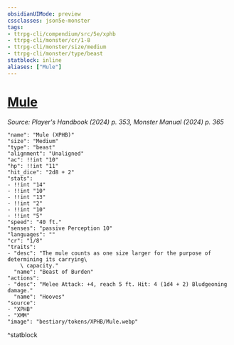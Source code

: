 ```yaml
---
obsidianUIMode: preview
cssclasses: json5e-monster
tags:
- ttrpg-cli/compendium/src/5e/xphb
- ttrpg-cli/monster/cr/1-8
- ttrpg-cli/monster/size/medium
- ttrpg-cli/monster/type/beast
statblock: inline
aliases: ["Mule"]
---
```

# [Mule](3-Compendium\CLI\bestiary\beast/mule-xphb.md)
*Source: Player's Handbook (2024) p. 353, Monster Manual (2024) p. 365*  

```statblock
"name": "Mule (XPHB)"
"size": "Medium"
"type": "beast"
"alignment": "Unaligned"
"ac": !!int "10"
"hp": !!int "11"
"hit_dice": "2d8 + 2"
"stats":
- !!int "14"
- !!int "10"
- !!int "13"
- !!int "2"
- !!int "10"
- !!int "5"
"speed": "40 ft."
"senses": "passive Perception 10"
"languages": ""
"cr": "1/8"
"traits":
- "desc": "The mule counts as one size larger for the purpose of determining its carrying\
    \ capacity."
  "name": "Beast of Burden"
"actions":
- "desc": "Melee Attack: +4, reach 5 ft. Hit: 4 (1d4 + 2) Bludgeoning damage."
  "name": "Hooves"
"source":
- "XPHB"
- "XMM"
"image": "bestiary/tokens/XPHB/Mule.webp"
```
^statblock